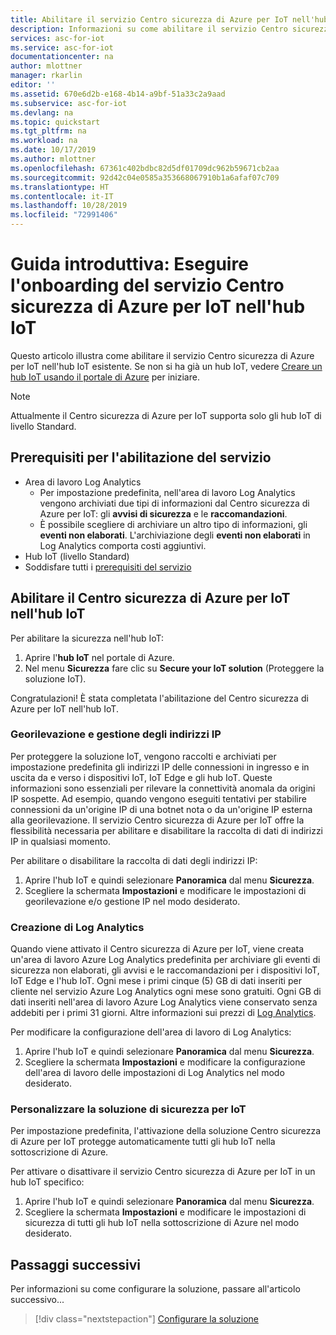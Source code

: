 ```yaml
---
title: Abilitare il servizio Centro sicurezza di Azure per IoT nell'hub IoT | Microsoft Docs
description: Informazioni su come abilitare il servizio Centro sicurezza di Azure per IoT nell'hub IoT.
services: asc-for-iot
ms.service: asc-for-iot
documentationcenter: na
author: mlottner
manager: rkarlin
editor: ''
ms.assetid: 670e6d2b-e168-4b14-a9bf-51a33c2a9aad
ms.subservice: asc-for-iot
ms.devlang: na
ms.topic: quickstart
ms.tgt_pltfrm: na
ms.workload: na
ms.date: 10/17/2019
ms.author: mlottner
ms.openlocfilehash: 67361c402bdbc82d5df01709dc962b59671cb2aa
ms.sourcegitcommit: 92d42c04e0585a353668067910b1a6afaf07c709
ms.translationtype: HT
ms.contentlocale: it-IT
ms.lasthandoff: 10/28/2019
ms.locfileid: "72991406"
---
```

# <a name="quickstart-onboard-azure-security-center-for-iot-service-in-iot-hub"></a>Guida introduttiva: Eseguire l'onboarding del servizio Centro sicurezza di Azure per IoT nell'hub IoT

Questo articolo illustra come abilitare il servizio Centro sicurezza di Azure per IoT nell'hub IoT esistente. Se non si ha già un hub IoT, vedere [Creare un hub IoT usando il portale di Azure](https://docs.microsoft.com/azure/iot-hub/iot-hub-create-through-portal) per iniziare. 

> [!NOTE]
> Attualmente il Centro sicurezza di Azure per IoT supporta solo gli hub IoT di livello Standard.


## <a name="prerequisites-for-enabling-the-service"></a>Prerequisiti per l'abilitazione del servizio

- Area di lavoro Log Analytics
  - Per impostazione predefinita, nell'area di lavoro Log Analytics vengono archiviati due tipi di informazioni dal Centro sicurezza di Azure per IoT: gli **avvisi di sicurezza** e le **raccomandazioni**. 
  - È possibile scegliere di archiviare un altro tipo di informazioni, gli **eventi non elaborati**. L'archiviazione degli **eventi non elaborati** in Log Analytics comporta costi aggiuntivi. 
- Hub IoT (livello Standard)
- Soddisfare tutti i [prerequisiti del servizio](service-prerequisites.md) 

## <a name="enable-azure-security-center-for-iot-on-your-iot-hub"></a>Abilitare il Centro sicurezza di Azure per IoT nell'hub IoT 

Per abilitare la sicurezza nell'hub IoT: 

1. Aprire l'**hub IoT** nel portale di Azure. 
1. Nel menu **Sicurezza** fare clic su **Secure your IoT solution** (Proteggere la soluzione IoT).    


Congratulazioni! È stata completata l'abilitazione del Centro sicurezza di Azure per IoT nell'hub IoT. 

### <a name="geolocation-and-ip-address-handling"></a>Georilevazione e gestione degli indirizzi IP

Per proteggere la soluzione IoT, vengono raccolti e archiviati per impostazione predefinita gli indirizzi IP delle connessioni in ingresso e in uscita da e verso i dispositivi IoT, IoT Edge e gli hub IoT. Queste informazioni sono essenziali per rilevare la connettività anomala da origini IP sospette. Ad esempio, quando vengono eseguiti tentativi per stabilire connessioni da un'origine IP di una botnet nota o da un'origine IP esterna alla georilevazione. Il servizio Centro sicurezza di Azure per IoT offre la flessibilità necessaria per abilitare e disabilitare la raccolta di dati di indirizzi IP in qualsiasi momento. 

Per abilitare o disabilitare la raccolta di dati degli indirizzi IP: 

1. Aprire l'hub IoT e quindi selezionare **Panoramica** dal menu **Sicurezza**. 
2. Scegliere la schermata **Impostazioni** e modificare le impostazioni di georilevazione e/o gestione IP nel modo desiderato.

### <a name="log-analytics-creation"></a>Creazione di Log Analytics

Quando viene attivato il Centro sicurezza di Azure per IoT, viene creata un'area di lavoro Azure Log Analytics predefinita per archiviare gli eventi di sicurezza non elaborati, gli avvisi e le raccomandazioni per i dispositivi IoT, IoT Edge e l'hub IoT. Ogni mese i primi cinque (5) GB di dati inseriti per cliente nel servizio Azure Log Analytics ogni mese sono gratuiti. Ogni GB di dati inseriti nell'area di lavoro Azure Log Analytics viene conservato senza addebiti per i primi 31 giorni. Altre informazioni sui prezzi di [Log Analytics](https://azure.microsoft.com/pricing/details/monitor/).

Per modificare la configurazione dell'area di lavoro di Log Analytics:

1. Aprire l'hub IoT e quindi selezionare **Panoramica** dal menu **Sicurezza**. 
2. Scegliere la schermata **Impostazioni** e modificare la configurazione dell'area di lavoro delle impostazioni di Log Analytics nel modo desiderato.

### <a name="customize-your-iot-security-solution"></a>Personalizzare la soluzione di sicurezza per IoT
Per impostazione predefinita, l'attivazione della soluzione Centro sicurezza di Azure per IoT protegge automaticamente tutti gli hub IoT nella sottoscrizione di Azure. 

Per attivare o disattivare il servizio Centro sicurezza di Azure per IoT in un hub IoT specifico: 

1. Aprire l'hub IoT e quindi selezionare **Panoramica** dal menu **Sicurezza**. 
2. Scegliere la schermata **Impostazioni** e modificare le impostazioni di sicurezza di tutti gli hub IoT nella sottoscrizione di Azure nel modo desiderato.


## <a name="next-steps"></a>Passaggi successivi

Per informazioni su come configurare la soluzione, passare all'articolo successivo...

> [!div class="nextstepaction"]
> [Configurare la soluzione](quickstart-configure-your-solution.md)


